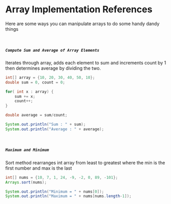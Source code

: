 # Array Implementation References
Here are some ways you can manipulate arrays to do some handy dandy things

<br>

##### ```Compute Sum and Average of Array Elements```
Iterates through array, adds each element to sum and increments count by 1 then determines average by dividing the two.
```Java
int[] array = {10, 20, 30, 40, 50, 10};
double sum = 0, count = 0;

for( int x : array) {
    sum += x;
    count++;
}

double average = sum/count;

System.out.println("Sum : " + sum);
System.out.println("Average : " + average);
```
<br>


##### ```Maximum and Minimum```
Sort method rearranges int array from least to greatest where the min is the first number and max is the last
```Java
int[] nums = {10, 7, 1, 24, -9, -2, 0, 89, -101};
Arrays.sort(nums);

System.out.println("Minimum = " + nums[0]);
System.out.println("Maximum = " + nums[nums.length-1]);
```
<br>
